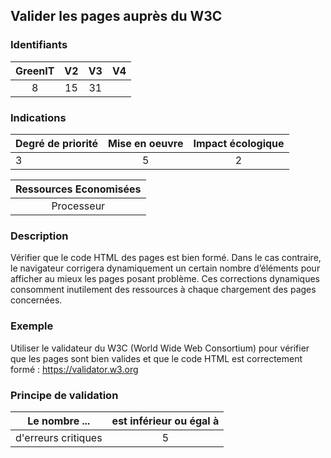 ## Valider les pages auprès du W3C

### Identifiants

| GreenIT |  V2  |  V3  |  V4  |
|:-------:|:----:|:----:|:----:|
|  8    | 15  | 31  |      |

### Indications

| Degré de priorité |      Mise en oeuvre       |  Impact écologique    |
|-------------------|:-------------------------:|:---------------------:|
| 3 | 5 | 2 |

|Ressources Economisées                                      |
|:----------------------------------------------------------:|
|  Processeur  |

### Description

Vérifier que le code HTML des pages est bien formé. Dans le cas contraire, le navigateur corrigera dynamiquement un certain nombre d’éléments pour afficher au mieux les pages posant problème.
Ces corrections dynamiques consomment inutilement des ressources à chaque chargement des pages concernées.

### Exemple

Utiliser le validateur du W3C (World Wide Web Consortium) pour vérifier que les pages sont bien valides et que le code HTML est correctement formé :
https://validator.w3.org

### Principe de validation

| Le nombre ...     | est inférieur ou égal à   |  
|-------------------|:-------------------------:|
| d'erreurs critiques  | 5  |
